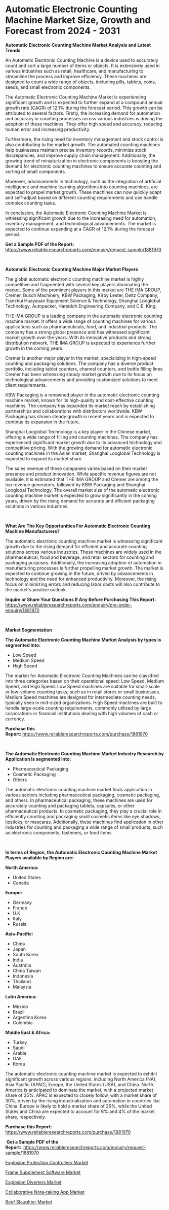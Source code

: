 <p><h1>Automatic Electronic Counting Machine Market Size, Growth and Forecast from 2024 - 2031</h1></p><p><strong>Automatic Electronic Counting Machine Market Analysis and Latest Trends</strong></p>
<p><p>An Automatic Electronic Counting Machine is a device used to accurately count and sort a large number of items or objects. It is extensively used in various industries such as retail, healthcare, and manufacturing to streamline the process and improve efficiency. These machines are designed to count a wide range of objects, including pills, tablets, coins, seeds, and small electronic components.</p><p>The Automatic Electronic Counting Machine Market is experiencing significant growth and is expected to further expand at a compound annual growth rate (CAGR) of 12.1% during the forecast period. This growth can be attributed to several factors. Firstly, the increasing demand for automation and accuracy in counting processes across various industries is driving the adoption of these machines. They offer high speed and accuracy, reducing human error and increasing productivity.</p><p>Furthermore, the rising need for inventory management and stock control is also contributing to the market growth. The automated counting machines help businesses maintain precise inventory records, minimize stock discrepancies, and improve supply chain management. Additionally, the growing trend of miniaturization in electronic components is boosting the demand for electronic counting machines to ensure accurate counting and sorting of small components.</p><p>Moreover, advancements in technology, such as the integration of artificial intelligence and machine learning algorithms into counting machines, are expected to propel market growth. These machines can now quickly adapt and self-adjust based on different counting requirements and can handle complex counting tasks.</p><p>In conclusion, the Automatic Electronic Counting Machine Market is witnessing significant growth due to the increasing need for automation, inventory management, and technological advancements. The market is expected to continue expanding at a CAGR of 12.1% during the forecast period.</p></p>
<p><strong>Get a Sample PDF of the Report:&nbsp;</strong> <a href="https://www.reliableresearchreports.com/enquiry/request-sample/1881970">https://www.reliableresearchreports.com/enquiry/request-sample/1881970</a></p>
<p>&nbsp;</p>
<p><strong>Automatic Electronic Counting Machine Major Market Players</strong></p>
<p><p>The global automatic electronic counting machine market is highly competitive and fragmented with several key players dominating the market. Some of the prominent players in this market are THE IMA GROUP, Cremer, Busch Machinery, KBW Packaging, Kirby Lester, Deitz Company, Tianshui Huayauan Equipment Science & Technology, Shanghai Looglobal Technology, Autopacker, Harsiddh Engineering Company, and C.E. King.</p><p>THE IMA GROUP is a leading company in the automatic electronic counting machine market. It offers a wide range of counting machines for various applications such as pharmaceuticals, food, and industrial products. The company has a strong global presence and has witnessed significant market growth over the years. With its innovative products and strong distribution network, THE IMA GROUP is expected to experience further growth in the coming years.</p><p>Cremer is another major player in the market, specializing in high-speed counting and packaging solutions. The company has a diverse product portfolio, including tablet counters, channel counters, and bottle filling lines. Cremer has been witnessing steady market growth due to its focus on technological advancements and providing customized solutions to meet client requirements.</p><p>KBW Packaging is a renowned player in the automatic electronic counting machine market, known for its high-quality and cost-effective counting machines. The company has expanded its market reach by establishing partnerships and collaborations with distributors worldwide. KBW Packaging has shown steady growth in recent years and is expected to continue its expansion in the future.</p><p>Shanghai Looglobal Technology is a key player in the Chinese market, offering a wide range of filling and counting machines. The company has experienced significant market growth due to its advanced technology and competitive pricing. With the growing demand for automatic electronic counting machines in the Asian market, Shanghai Looglobal Technology is expected to expand its market share.</p><p>The sales revenue of these companies varies based on their market presence and product innovation. While specific revenue figures are not available, it is estimated that THE IMA GROUP and Cremer are among the top revenue generators, followed by KBW Packaging and Shanghai Looglobal Technology. The overall market size of the automatic electronic counting machine market is expected to grow significantly in the coming years, driven by the rising demand for accurate and efficient packaging solutions in various industries.</p></p>
<p>&nbsp;</p>
<p><strong>What Are The Key Opportunities For Automatic Electronic Counting Machine Manufacturers?</strong></p>
<p><p>The automatic electronic counting machine market is witnessing significant growth due to the rising demand for efficient and accurate counting solutions across various industries. These machines are widely used in the pharmaceutical, food and beverage, and retail sectors for counting and packaging purposes. Additionally, the increasing adoption of automation in manufacturing processes is further propelling market growth. The market is expected to continue growing in the future, driven by advancements in technology and the need for enhanced productivity. Moreover, the rising focus on minimizing errors and reducing labor costs will also contribute to the market's positive outlook.</p></p>
<p><strong>Inquire or Share Your Questions If Any Before Purchasing This Report:</strong> <a href="https://www.reliableresearchreports.com/enquiry/pre-order-enquiry/1881970">https://www.reliableresearchreports.com/enquiry/pre-order-enquiry/1881970</a></p>
<p>&nbsp;</p>
<p><strong>Market Segmentation</strong></p>
<p><strong>The Automatic Electronic Counting Machine Market Analysis by types is segmented into:</strong></p>
<p><ul><li>Low Speed</li><li>Medium Speed</li><li>High Speed</li></ul></p>
<p><p>The market for Automatic Electronic Counting Machines can be classified into three categories based on their operational speed: Low Speed, Medium Speed, and High Speed. Low Speed machines are suitable for small-scale or low-volume counting tasks, such as in retail stores or small businesses. Medium Speed machines are designed for intermediate counting needs, typically seen in mid-sized organizations. High Speed machines are built to handle large-scale counting requirements, commonly utilized by large corporations or financial institutions dealing with high volumes of cash or currency.</p></p>
<p><strong>Purchase this Report:&nbsp;</strong><a href="https://www.reliableresearchreports.com/purchase/1881970">https://www.reliableresearchreports.com/purchase/1881970</a></p>
<p>&nbsp;</p>
<p><strong>The Automatic Electronic Counting Machine Market Industry Research by Application is segmented into:</strong></p>
<p><ul><li>Pharmaceutical Packaging</li><li>Cosmetic Packaging</li><li>Others</li></ul></p>
<p><p>The automatic electronic counting machine market finds application in various sectors including pharmaceutical packaging, cosmetic packaging, and others. In pharmaceutical packaging, these machines are used for accurately counting and packaging tablets, capsules, or other pharmaceutical products. In cosmetic packaging, they play a crucial role in efficiently counting and packaging small cosmetic items like eye shadows, lipsticks, or mascaras. Additionally, these machines find application in other industries for counting and packaging a wide range of small products, such as electronic components, fasteners, or food items.</p></p>
<p>&nbsp;</p>
<p><strong>In terms of Region, the Automatic Electronic Counting Machine Market Players available by Region are:</strong></p>
<p>
    <p> <strong> North America: </strong>
        <ul>
            <li>United States</li>
            <li>Canada</li>
        </ul>
        </p> 
    <p> <strong> Europe: </strong>
        <ul>
            <li>Germany</li>
            <li>France</li>
            <li>U.K.</li>
            <li>Italy</li>
            <li>Russia</li>
        </ul>
        </p> 
    <p> <strong> Asia-Pacific: </strong>
        <ul>
            <li>China</li>
            <li>Japan</li>
            <li>South Korea</li>
            <li>India</li>
            <li>Australia</li>
            <li>China Taiwan</li>
            <li>Indonesia</li>
            <li>Thailand</li>
            <li>Malaysia</li>
        </ul>
        </p> 
    <p> <strong> Latin America: </strong>
        <ul>
            <li>Mexico</li>
            <li>Brazil</li>
            <li>Argentina Korea</li>
            <li>Colombia</li>
        </ul>
        </p> 
    <p> <strong> Middle East & Africa: </strong>
        <ul>
            <li>Turkey</li>
            <li>Saudi</li>
            <li>Arabia</li>
            <li>UAE</li>
            <li>Korea</li>
        </ul>
    </p>
    </p>
<p><p>The automatic electronic counting machine market is expected to exhibit significant growth across various regions, including North America (NA), Asia Pacific (APAC), Europe, the United States (USA), and China. North America is anticipated to dominate the market, with a projected market share of 35%. APAC is expected to closely follow, with a market share of 30%, driven by the rising industrialization and automation in countries like China. Europe is likely to hold a market share of 25%, while the United States and China are expected to account for 6% and 4% of the market share, respectively.</p></p>
<p><strong>Purchase this Report: </strong><a href="https://www.reliableresearchreports.com/purchase/1881970">https://www.reliableresearchreports.com/purchase/1881970</a></p>
<p>&nbsp;<strong>Get a Sample PDF of the Report:&nbsp;&nbsp;</strong><a href="https://www.reliableresearchreports.com/enquiry/request-sample/1881970">https://www.reliableresearchreports.com/enquiry/request-sample/1881970</a></p>
<p><strong></strong></p>
<p><p><a href="https://github.com/PeterParrish5/Market-Research-Report-List-2/blob/main/explosion-protection-controllers-market.md">Explosion Protection Controllers Market</a></p><p><a href="https://medium.com/@oliviastone00/frame-supplement-software-market-exploring-market-share-market-trends-and-future-growth-ebee07ea8635">Frame Supplement Software Market</a></p><p><a href="https://github.com/CliffMedina6/Market-Research-Report-List-2/blob/main/explosion-diverters-market.md">Explosion Diverters Market</a></p><p><a href="https://medium.com/@oliviastone00/collaborative-note-taking-app-market-trends-and-market-analysis-forecasted-for-period-2023-2030-b341f7ffa402">Collaborative Note-taking App Market</a></p><p><a href="https://medium.com/@oliviastone00/beef-slaughter-market-size-cagr-trends-2024-2030-bc007818fd66">Beef Slaughter Market</a></p></p>